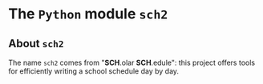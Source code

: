 The `Python` module `sch2`
==========================

About `sch2`
------------

The name `sch2` comes from "**SCH**.olar **SCH**.edule": this project offers tools for efficiently writing a school schedule day by day.
